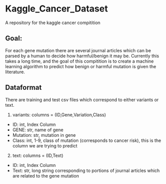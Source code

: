 # Kaggle_Cancer_Dataset
A repository for the kaggle cancer compitition

## Goal:

For each gene mutation there are several journal articles which can be parsed by a human to decide how harmful/benign it may be.  Currently this takes a long time, and the goal of this compitition is to create a machine learning algorithm to predict how benign or harmful mutation is given the literature.  

## Dataformat

There are training and test csv files which correspond to either variants or text.

1. variants: columns = (ID,Gene,Variation,Class)
  - ID: int, Index Column
  - GENE: str, name of gene
  - Mutation: str, mutation in gene
  - Class: int, 1-9, class of mutation (corresponds to cancer risk), this is the column we are trying to predict
2. text: columns = (ID,Text)
  - ID: int, Index Column
  - Text: str, long string corresponding to portions of journal articles which are related to the gene mutation

